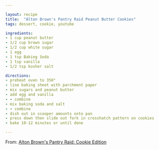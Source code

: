 ```yaml
---

layout: recipe
title:  "Alton Brown's Pantry Raid Peanut Butter Cookies"
tags: dessert, cookie, youtube

ingredients:
- 1 cup peanut butter
- 1/2 cup brown sugar
- 1/2 cup white sugar
- 1 egg
- 1 tsp Baking Soda
- 1 tsp vanilla 
- 1/2 tsp kosher salt

directions:
- preheat oven to 350°
- line baking sheet with parchment paper
- mix sugars and peanut butter
- add egg and vanilla
- - combine
- mix baking soda and salt
- - combine
- dish out in scooper amounts onto pan
- press down then slide out fork in crosshatch pattern on cookies
- bake 10-12 minutes or until done

---
```

From: <a href="https://youtu.be/0nalyEGpuSs">Alton Brown's Pantry Raid: Cookie Edition</a>
